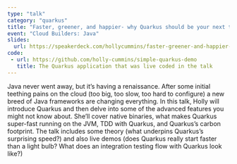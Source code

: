 ```yaml
---
type: "talk"
category: "quarkus"
title: "Faster, greener, and happier- why Quarkus should be your next tech stack"
event: "Cloud Builders: Java"
slides:
  url: https://speakerdeck.com/hollycummins/faster-greener-and-happier-why-quarkus-should-be-your-next-tech-stack
code: 
 - url: https://github.com/holly-cummins/simple-quarkus-demo
   title: The Quarkus application that was live coded in the talk
---
```

Java never went away, but it’s having a renaissance. After some initial teething pains on the cloud (too big, too slow, too hard to configure) a new breed of Java frameworks are changing everything. In this talk, Holly will introduce Quarkus and then delve into some of the advanced features you might not know about. She’ll cover native binaries, what makes Quarkus super-fast running on the JVM, TDD with Quarkus, and Quarkus’s carbon footprint. The talk includes some theory (what underpins Quarkus’s surprising speed?) and also live demos (does Quarkus really start faster than a light bulb? What does an integration testing flow with Quarkus look like?) 